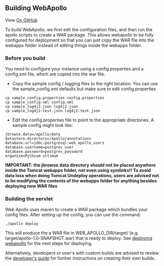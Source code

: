 Building WebApollo
--------------------

View <a href="https://github.com/GMOD/Apollo/blob/master/docs/Build.md">On GitHub</a>

To build WebApollo, we first edit the configuration files, and then run the apollo scripts to create a WAR package. This allows webapollo to be fully configured for deployment so that you can just copy the WAR file into the webapps folder instead of editing things inside the webapps folder.

### Before you build

You need to configure your instance using a config.properties and a
config.xml file, which are copied into the war file.

-   Copy the sample config / logging files to the right location. You can use the sample_config.xml defaults but make sure to edit config.properties

<!-- blank code comment -->

    cp sample_config.properties config.properties
    cp sample_config.xml config.xml
    cp sample_log4j2.json log4j2.json
    cp sample_log4j2-test.json log4j2-test.json

-   Edit the config.properties file to point to the appropriate directories. A sample config might look like:

<!-- blank comment comment -->

    jbrowse.data=/apollo/data
    datastore.directory=/apollo/annotations
    database.url=jdbc:postgresql:web_apollo_users
    database.username=postgres_user
    database.password=postgres_password
    organism=Pythium ultimum

**IMPORTANT: the jbrowse.data directory should not be placed
anywhere inside the Tomcat webapps folder, not even using
symlinks!! To avoid data loss when doing Tomcat Undeploy operations,
users are advised not to be modifying the contents of the webapps folder
for anything besides deploying new WAR files**

### Building the servlet

Web Apollo uses maven to create a WAR package which bundles your config files. After setting up the config, you can use the command:

    ./apollo deploy

This will produce the a WAR file in WEB\_APOLLO\_DIR/target/ (e.g. target/apollo-1.0-SNAPSHOT.war) that is ready to deploy. See [deploying webapollo](Deploy.md) for the next steps for deploying.

Alternatively, developers or user's with custom builds are advised to review the [developer's guide](Developer.md) for further instructions on creating their own builds.
